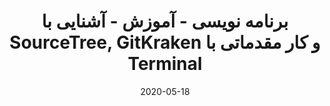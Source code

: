 ---
title: برنامه نویسی - آموزش - آشنایی با SourceTree, GitKraken و کار مقدماتی با Terminal
date: "2020-05-18"
description: "برنامه نویسی - آموزش - آشنایی با SourceTree, GitKraken و کار مقدماتی با Terminal"
videoSourceURL: https://www.youtube.com/embed/gBPGcnUmduA
videoTitle: "برنامه نویسی - آموزش - آشنایی با SourceTree, GitKraken و کار مقدماتی با Terminal"
cover: cover.jpg
category: git
---
